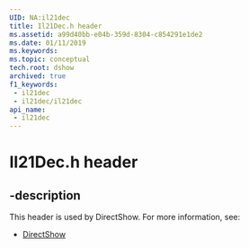 ```yaml
---
UID: NA:il21dec
title: Il21Dec.h header
ms.assetid: a99d40bb-e04b-359d-8304-c854291e1de2
ms.date: 01/11/2019
ms.keywords: 
ms.topic: conceptual
tech.root: dshow
archived: true
f1_keywords:
 - il21dec
 - il21dec/il21dec
api_name:
 - il21dec
---
```


# Il21Dec.h header


## -description

This header is used by DirectShow. For more information, see:

- [DirectShow](../_dshow/index.md)

